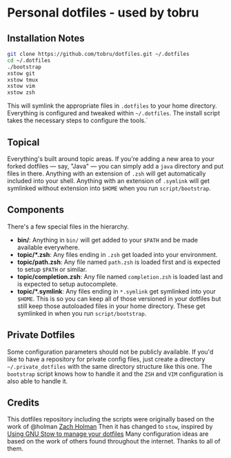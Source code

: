 # Personal dotfiles - used by tobru

## Installation Notes

```sh
git clone https://github.com/tobru/dotfiles.git ~/.dotfiles
cd ~/.dotfiles
./bootstrap
xstow git
xstow tmux
xstow vim
xstow zsh
```

This will symlink the appropriate files in `.dotfiles` to your home directory.
Everything is configured and tweaked within `~/.dotfiles`.
The install script takes the necessary steps to configure the tools.`

## Topical

Everything's built around topic areas. If you're adding a new area to your
forked dotfiles — say, "Java" — you can simply add a `java` directory and put
files in there. Anything with an extension of `.zsh` will get automatically
included into your shell. Anything with an extension of `.symlink` will get
symlinked without extension into `$HOME` when you run `script/bootstrap`.

## Components

There's a few special files in the hierarchy.

- **bin/**: Anything in `bin/` will get added to your `$PATH` and be made
  available everywhere.
- **topic/\*.zsh**: Any files ending in `.zsh` get loaded into your
  environment.
- **topic/path.zsh**: Any file named `path.zsh` is loaded first and is
  expected to setup `$PATH` or similar.
- **topic/completion.zsh**: Any file named `completion.zsh` is loaded
  last and is expected to setup autocomplete.
- **topic/\*.symlink**: Any files ending in `*.symlink` get symlinked into
  your `$HOME`. This is so you can keep all of those versioned in your dotfiles
  but still keep those autoloaded files in your home directory. These get
  symlinked in when you run `script/bootstrap`.

## Private Dotfiles

Some configuration parameters should not be publicly available. If you'd like to have
a repository for private config files, just create a directory `~/.private_dotfiles` with
the same directory structure like this one. The `bootstrap` script knows how to handle it
and the `ZSH` and `VIM` configuration is also able to handle it.

## Credits

This dotfiles repository including the scripts were originally based on the work of @holman [Zach Holman](https://github.com/holman)
Then it has changed to `stow`, inspired by [Using GNU Stow to manage your dotfiles](http://brandon.invergo.net/news/2012-05-26-using-gnu-stow-to-manage-your-dotfiles.html?round=two)
Many configuration ideas are based on the work of others found throughout the internet. Thanks to all of them.
